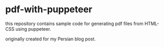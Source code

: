 # pdf-with-puppeteer

this repository contains sample code for generating pdf files from HTML-CSS using puppeteer.

originally created for my Persian blog post.

